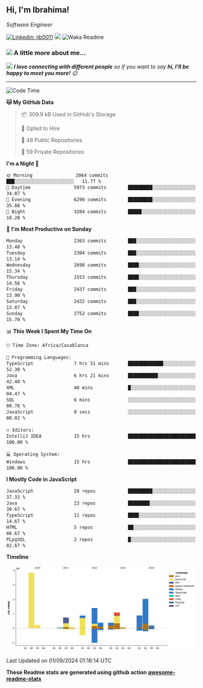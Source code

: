 <h2>Hi, I'm Ibrahima! </h2>
<p><em>Software Engineer 
</em></p>


[![Linkedin: iib0011](https://img.shields.io/badge/-iib0011-blue?style=flat-square&logo=Linkedin&logoColor=white&link=https://www.linkedin.com/in/iib0011/)](https://www.linkedin.com/in/iib0011/)
![](https://visitor-badge.glitch.me/badge?page_id=iib0011)
![Waka Readme](https://github.com/iib0011/iib0011/workflows/Waka%20Readme/badge.svg)


### <img src="https://media.giphy.com/media/VgCDAzcKvsR6OM0uWg/giphy.gif" width="50"> A little more about me...  


<img src="https://media.giphy.com/media/LnQjpWaON8nhr21vNW/giphy.gif" width="60"> <em><b>I love connecting with different people</b> so if you want to say <b>hi, I'll be happy to meet you more!</b> 😊</em>

---
<!--START_SECTION:waka-->
![Code Time](http://img.shields.io/badge/Code%20Time-3%2C735%20hrs%2036%20mins-blue)

**🐱 My GitHub Data** 

> 📦 309.9 kB Used in GitHub's Storage 
 > 
> 💼 Opted to Hire
 > 
> 📜 48 Public Repositories 
 > 
> 🔑 59 Private Repositories 
 > 
**I'm a Night 🦉** 

```text
🌞 Morning                2064 commits        ███░░░░░░░░░░░░░░░░░░░░░░   11.77 % 
🌆 Daytime                5973 commits        █████████░░░░░░░░░░░░░░░░   34.07 % 
🌃 Evening                6290 commits        █████████░░░░░░░░░░░░░░░░   35.88 % 
🌙 Night                  3204 commits        █████░░░░░░░░░░░░░░░░░░░░   18.28 % 
```
📅 **I'm Most Productive on Sunday** 

```text
Monday                   2363 commits        ███░░░░░░░░░░░░░░░░░░░░░░   13.48 % 
Tuesday                  2304 commits        ███░░░░░░░░░░░░░░░░░░░░░░   13.14 % 
Wednesday                2690 commits        ████░░░░░░░░░░░░░░░░░░░░░   15.34 % 
Thursday                 2553 commits        ████░░░░░░░░░░░░░░░░░░░░░   14.56 % 
Friday                   2437 commits        ███░░░░░░░░░░░░░░░░░░░░░░   13.90 % 
Saturday                 2432 commits        ███░░░░░░░░░░░░░░░░░░░░░░   13.87 % 
Sunday                   2752 commits        ████░░░░░░░░░░░░░░░░░░░░░   15.70 % 
```


📊 **This Week I Spent My Time On** 

```text
🕑︎ Time Zone: Africa/Casablanca

💬 Programming Languages: 
TypeScript               7 hrs 51 mins       █████████████░░░░░░░░░░░░   52.30 % 
Java                     6 hrs 21 mins       ███████████░░░░░░░░░░░░░░   42.40 % 
XML                      40 mins             █░░░░░░░░░░░░░░░░░░░░░░░░   04.47 % 
SQL                      6 mins              ░░░░░░░░░░░░░░░░░░░░░░░░░   00.78 % 
JavaScript               0 secs              ░░░░░░░░░░░░░░░░░░░░░░░░░   00.02 % 

🔥 Editors: 
IntelliJ IDEA            15 hrs              █████████████████████████   100.00 % 

💻 Operating System: 
Windows                  15 hrs              █████████████████████████   100.00 % 
```

**I Mostly Code in JavaScript** 

```text
JavaScript               28 repos            █████████░░░░░░░░░░░░░░░░   37.33 % 
Java                     23 repos            ████████░░░░░░░░░░░░░░░░░   30.67 % 
TypeScript               11 repos            ████░░░░░░░░░░░░░░░░░░░░░   14.67 % 
HTML                     5 repos             ██░░░░░░░░░░░░░░░░░░░░░░░   06.67 % 
PLpgSQL                  2 repos             █░░░░░░░░░░░░░░░░░░░░░░░░   02.67 % 
```



**Timeline**

![Lines of Code chart](https://raw.githubusercontent.com/iib0011/iib0011/master/assets/bar_graph.png)


 Last Updated on 01/09/2024 01:16:14 UTC
<!--END_SECTION:waka-->

**These Readme stats are generated using github action [awesome-readme-stats](https://github.com/iib0011/waka-readme-stats)**
